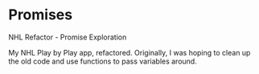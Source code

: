 # Promises
NHL Refactor - Promise Exploration

My NHL Play by Play app, refactored.  Originally, I was hoping to clean up the old code and use functions to pass variables around.
